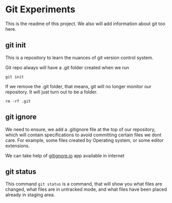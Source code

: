 # Git Experiments

This is the readme of this project. We also will add information about git too here.

## git init

This is a repository to learn the nuances of git version control system.

Git repo always will have a .git folder created when we run

```
git init

```

If we remove the .git folder, that means, git will no longer monitor our repository. It will just turn out to be a folder.

```
rm -rf .git
```

## git ignore

We need to ensure, we add a .gitignore file at the top of our repository, which will contain specifications to avoid committing certain files we dont care. For example, some files created by Operating system, or some editor extensions.

We can take help of [gitignore.io](https://www.toptal.com/developers/gitignore) app available in internet

## git status

This command `git status` is a command, that will show you what files are changed, what files are in untracked mode, and what files have been placed already in staging area.
